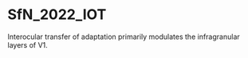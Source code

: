 # SfN_2022_IOT
Interocular transfer of adaptation primarily modulates the infragranular layers of V1.
